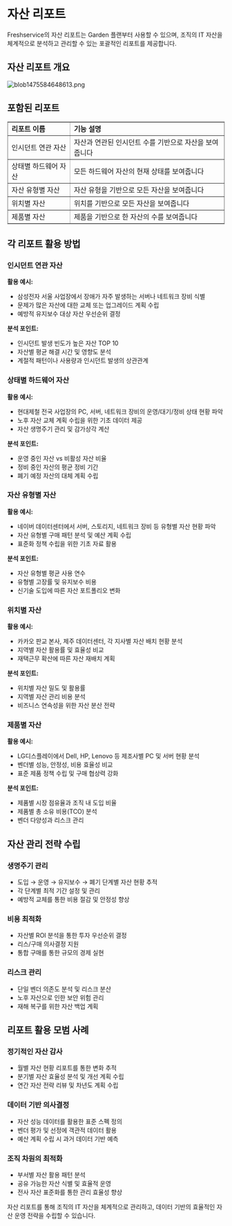 # 자산 리포트

Freshservice의 자산 리포트는 Garden 플랜부터 사용할 수 있으며, 조직의 IT 자산을 체계적으로 분석하고 관리할 수 있는 포괄적인 리포트를 제공합니다.

## 자산 리포트 개요

<p><img src="https://s3.amazonaws.com/cdn.freshdesk.com/data/helpdesk/attachments/production/29695994/original/blob1475584648613.png?1475584650" alt="blob1475584648613.png" class="fr-dii fr-draggable"></p>

## 포함된 리포트

<table border="1" cellpadding="0" cellspacing="0" style="border-collapse:collapse; border:1px solid #afafaf;width:100%;">
<tbody>
<tr>
<td><strong>리포트 이름</strong></td>
<td><strong>기능 설명</strong></td>
</tr>
<tr>
<td>인시던트 연관 자산</td>
<td>자산과 연관된 인시던트 수를 기반으로 자산을 보여줍니다</td>
</tr>
<tr>
<td>상태별 하드웨어 자산</td>
<td>모든 하드웨어 자산의 현재 상태를 보여줍니다</td>
</tr>
<tr>
<td>자산 유형별 자산</td>
<td>자산 유형을 기반으로 모든 자산을 보여줍니다</td>
</tr>
<tr>
<td>위치별 자산</td>
<td>위치를 기반으로 모든 자산을 보여줍니다</td>
</tr>
<tr>
<td>제품별 자산</td>
<td>제품을 기반으로 한 자산의 수를 보여줍니다</td>
</tr>
</tbody>
</table>

## 각 리포트 활용 방법

### 인시던트 연관 자산
**활용 예시:**
- 삼성전자 서울 사업장에서 장애가 자주 발생하는 서버나 네트워크 장비 식별
- 문제가 많은 자산에 대한 교체 또는 업그레이드 계획 수립
- 예방적 유지보수 대상 자산 우선순위 결정

**분석 포인트:**
- 인시던트 발생 빈도가 높은 자산 TOP 10
- 자산별 평균 해결 시간 및 영향도 분석
- 계절적 패턴이나 사용량과 인시던트 발생의 상관관계

### 상태별 하드웨어 자산
**활용 예시:**
- 현대제철 전국 사업장의 PC, 서버, 네트워크 장비의 운영/대기/정비 상태 현황 파악
- 노후 자산 교체 계획 수립을 위한 기초 데이터 제공
- 자산 생명주기 관리 및 감가상각 계산

**분석 포인트:**
- 운영 중인 자산 vs 비활성 자산 비율
- 정비 중인 자산의 평균 정비 기간
- 폐기 예정 자산의 대체 계획 수립

### 자산 유형별 자산
**활용 예시:**
- 네이버 데이터센터에서 서버, 스토리지, 네트워크 장비 등 유형별 자산 현황 파악
- 자산 유형별 구매 패턴 분석 및 예산 계획 수립
- 표준화 정책 수립을 위한 기초 자료 활용

**분석 포인트:**
- 자산 유형별 평균 사용 연수
- 유형별 고장률 및 유지보수 비용
- 신기술 도입에 따른 자산 포트폴리오 변화

### 위치별 자산
**활용 예시:**
- 카카오 판교 본사, 제주 데이터센터, 각 지사별 자산 배치 현황 분석
- 지역별 자산 활용률 및 효율성 비교
- 재택근무 확산에 따른 자산 재배치 계획

**분석 포인트:**
- 위치별 자산 밀도 및 활용률
- 지역별 자산 관리 비용 분석
- 비즈니스 연속성을 위한 자산 분산 전략

### 제품별 자산
**활용 예시:**
- LG디스플레이에서 Dell, HP, Lenovo 등 제조사별 PC 및 서버 현황 분석
- 벤더별 성능, 안정성, 비용 효율성 비교
- 표준 제품 정책 수립 및 구매 협상력 강화

**분석 포인트:**
- 제품별 시장 점유율과 조직 내 도입 비율
- 제품별 총 소유 비용(TCO) 분석
- 벤더 다양성과 리스크 관리

## 자산 관리 전략 수립

### 생명주기 관리
- 도입 → 운영 → 유지보수 → 폐기 단계별 자산 현황 추적
- 각 단계별 최적 기간 설정 및 관리
- 예방적 교체를 통한 비용 절감 및 안정성 향상

### 비용 최적화
- 자산별 ROI 분석을 통한 투자 우선순위 결정
- 리스/구매 의사결정 지원
- 통합 구매를 통한 규모의 경제 실현

### 리스크 관리
- 단일 벤더 의존도 분석 및 리스크 분산
- 노후 자산으로 인한 보안 위험 관리
- 재해 복구를 위한 자산 백업 계획

## 리포트 활용 모범 사례

### 정기적인 자산 감사
- 월별 자산 현황 리포트를 통한 변화 추적
- 분기별 자산 효율성 분석 및 개선 계획 수립
- 연간 자산 전략 리뷰 및 차년도 계획 수립

### 데이터 기반 의사결정
- 자산 성능 데이터를 활용한 표준 스펙 정의
- 벤더 평가 및 선정에 객관적 데이터 활용
- 예산 계획 수립 시 과거 데이터 기반 예측

### 조직 차원의 최적화
- 부서별 자산 활용 패턴 분석
- 공유 가능한 자산 식별 및 효율적 운영
- 전사 자산 표준화를 통한 관리 효율성 향상

자산 리포트를 통해 조직의 IT 자산을 체계적으로 관리하고, 데이터 기반의 효율적인 자산 운영 전략을 수립할 수 있습니다.